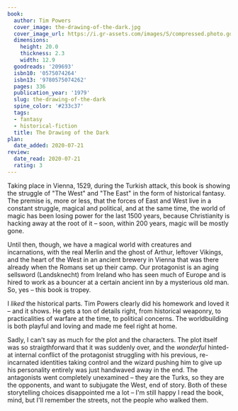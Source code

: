 ```yaml
---
book:
  author: Tim Powers
  cover_image: the-drawing-of-the-dark.jpg
  cover_image_url: https://i.gr-assets.com/images/S/compressed.photo.goodreads.com/books/1303142797l/209693._SX98_.jpg
  dimensions:
    height: 20.0
    thickness: 2.3
    width: 12.9
  goodreads: '209693'
  isbn10: '0575074264'
  isbn13: '9780575074262'
  pages: 336
  publication_year: '1979'
  slug: the-drawing-of-the-dark
  spine_color: '#233c37'
  tags:
  - fantasy
  - historical-fiction
  title: The Drawing of the Dark
plan:
  date_added: 2020-07-21
review:
  date_read: 2020-07-21
  rating: 3
---
```


Taking place in Vienna, 1529, during the Turkish attack, this book is showing the struggle of "The West" and "The East"
in the form of historical fantasy. The premise is, more or less, that the forces of East and West live in a constant
struggle, magical and political, and at the same time, the world of magic has been losing power for the last 1500 years,
because Christianity is hacking away at the root of it – soon, within 200 years, magic will be mostly gone.

Until then, though, we have a magical world with creatures and incarnations, with the real Merlin and the ghost of
Arthur, leftover Vikings, and the heart of the West in an ancient brewery in Vienna that was there already when the
Romans set up their camp. Our protagonist is an aging sellsword (Landsknecht) from Ireland who has seen much of Europe
and is hired to work as a bouncer at a certain ancient inn by a mysterious old man. So, yes – this book is tropey.

I *liked* the historical parts. Tim Powers clearly did his homework and loved it – and it shows. He gets a ton of
details right, from historical weaponry, to practicalities of warfare at the time, to political concerns. The
worldbuilding is both playful and loving and made me feel right at home.

Sadly, I can't say as much for the plot and the characters. The plot itself was so straigthforward that it was suddenly
over, and the *wonderful* hinted-at internal conflict <span class="spoilers">of the protagonist struggling with his
previous, re-incarnated identities taking control and the wizard pushing him to give up his personality entirely</span>
was just handwaved away in the end. The antagonists went completely unexamined – they are the Turks, so they are the
opponents, and want to subjugate the West, end of story. Both of these storytelling choices disappointed me a lot – I'm
still happy I read the book, mind, but I'll remember the streets, not the people who walked them.
